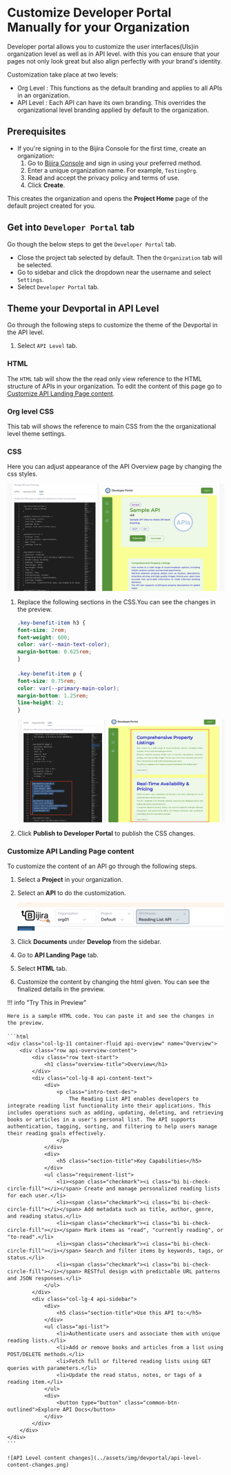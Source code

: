 # Customize Developer Portal Manually for your Organization

Developer portal allows you to customize the user interfaces(UIs)in organization level as well as in API level. with this you can ensure that your pages not only look great but also align perfectly with your brand's identity.

Customization take place at two levels:

- Org Level : This functions as the default branding and applies to all APIs in an organization.
- API Level : Each API can have its own branding. This overrides the organizational level branding applied by default to the organization.

## Prerequisites

- If you're signing in to the Bijira Console for the first time, create an organization:
    1. Go to [Bijira Console](https://console.bijira.dev/) and sign in using your preferred method.
    2. Enter a unique organization name. For example, `TestingOrg`.
    3. Read and accept the privacy policy and terms of use.
    4. Click **Create**.

This creates the organization and opens the **Project Home** page of the default project created for you.

## Get into `Developer Portal` tab

Go though the below steps to get the `Developer Portal` tab.

- Close the project tab selected by default. Then the `Organization` tab will be selected.
- Go to sidebar and click the dropdown near the username and select `Settings`.
- Select `Developer Portal` tab.

## Theme your Devportal in API Level

Go through the following steps to customize the theme of the Devportal in the API level.

1. Select `API Level` tab.

### HTML

The `HTML` tab will show the the read only view reference to the HTML structure of APIs in your organization. To edit the content of this page go to [Customize API Landing Page content](#customize-api-landing-page-content).

### Org level CSS

This tab will shows the reference to main CSS from the the organizational level theme settings.

### CSS

Here you can adjust appearance of the API Overview page by changing the css styles.

![API Level CSS](../assets/img/devportal/api-level-css.png)

1. Replace the following sections in the CSS.You can see the changes in the preview.

    ```CSS
    .key-benefit-item h3 {
    font-size: 2rem;
    font-weight: 600;
    color: var(--main-text-color);
    margin-bottom: 0.625rem;
    }

    .key-benefit-item p {
    font-size: 0.75rem;
    color: var(--primary-main-color);
    margin-bottom: 1.25rem;
    line-height: 2;
    }

    ```

    ![API Level CSS Preview](../assets/img/devportal/api-level-css-preview.png)

2. Click **Publish to Developer Portal** to publish the CSS changes.

### Customize API Landing Page content

To customize the content of an API go through the following steps.

1. Select a **Project** in your organization.
2. Select an **API** to do the customization.

    ![Select an API](../assets/img/devportal/select-an-api.png)

3. Click **Documents** under **Develop** from the sidebar.
4. Go to **API Landing Page** tab.
5. Select **HTML** tab. 
6. Customize the content by changing the html given. You can see the finalized details in the preview.

!!! info "Try This in Preview"

    Here is a sample HTML code. You can paste it and see the changes in the preview.

    ```html
    <div class="col-lg-11 container-fluid api-overview" name="Overview">
        <div class="row api-overview-content">
            <div class="row text-start">
                <h1 class="overview-title">Overview</h1>
            </div>
            <div class="col-lg-8 api-content-text">
                <div>
                    <p class="intro-text-des">
                        The Reading List API enables developers to integrate reading list functionality into their applications. This includes operations such as adding, updating, deleting, and retrieving books or articles in a user's personal list. The API supports authentication, tagging, sorting, and filtering to help users manage their reading goals effectively.
                    </p>
                </div>
                <div>
                    <h5 class="section-title">Key Capabilities</h5>
                </div>
                <ul class="requirement-list">
                    <li><span class="checkmark"><i class="bi bi-check-circle-fill"></i></span> Create and manage personalized reading lists for each user.</li>
                    <li><span class="checkmark"><i class="bi bi-check-circle-fill"></i></span> Add metadata such as title, author, genre, and reading status.</li>
                    <li><span class="checkmark"><i class="bi bi-check-circle-fill"></i></span> Mark items as "read", "currently reading", or "to-read".</li>
                    <li><span class="checkmark"><i class="bi bi-check-circle-fill"></i></span> Search and filter items by keywords, tags, or status.</li>
                    <li><span class="checkmark"><i class="bi bi-check-circle-fill"></i></span> RESTful design with predictable URL patterns and JSON responses.</li>
                </ul>
            </div>
            <div class="col-lg-4 api-sidebar">
                <div>
                    <h5 class="section-title">Use this API to:</h5>
                </div>
                <ul class="api-list">
                    <li>Authenticate users and associate them with unique reading lists.</li>
                    <li>Add or remove books and articles from a list using POST/DELETE methods.</li>
                    <li>Fetch full or filtered reading lists using GET queries with parameters.</li>
                    <li>Update the read status, notes, or tags of a reading item.</li>
                </ul>
                <div>
                    <button type="button" class="common-btn-outlined">Explore API Docs</button>
                </div>
            </div>
        </div>
    </div>
    ```

    ![API Level content changes](../assets/img/devportal/api-level-content-changes.png)


